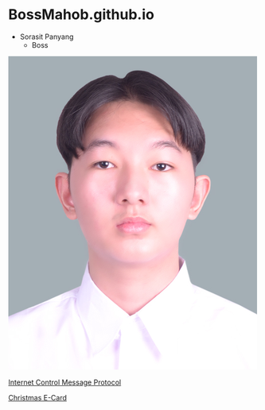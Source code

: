 # BossMahob.github.io
- Sorasit Panyang
  - Boss

![UserImage](images/NisitProfile.jpg)

[Internet Control Message Protocol](icmp)

[Christmas E-Card](christmas_card.md)
